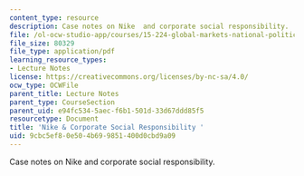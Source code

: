```yaml
---
content_type: resource
description: Case notes on Nike  and corporate social responsibility.
file: /ol-ocw-studio-app/courses/15-224-global-markets-national-politics-and-the-competitive-advantage-of-firms-spring-2003/9cbc5ef80e504b699851400d0cbd9a09_nikeandcsrcasesnote.pdf
file_size: 80329
file_type: application/pdf
learning_resource_types:
- Lecture Notes
license: https://creativecommons.org/licenses/by-nc-sa/4.0/
ocw_type: OCWFile
parent_title: Lecture Notes
parent_type: CourseSection
parent_uid: e94fc534-5aec-f6b1-501d-33d67ddd85f5
resourcetype: Document
title: 'Nike & Corporate Social Responsibility '
uid: 9cbc5ef8-0e50-4b69-9851-400d0cbd9a09
---
```

Case notes on Nike  and corporate social responsibility.